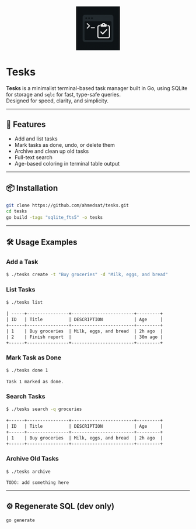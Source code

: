 <p align="center">
  <img src="tesks_logo.png" width="120" alt="Tesks Logo">
</p>

# Tesks

**Tesks** is a minimalist terminal-based task manager built in Go, using SQLite for storage and `sqlc` for fast, type-safe queries.  
Designed for speed, clarity, and simplicity.

---

## 🚀 Features

- Add and list tasks
- Mark tasks as done, undo, or delete them
- Archive and clean up old tasks
- Full-text search
- Age-based coloring in terminal table output

---

## 📦 Installation

```bash
git clone https://github.com/ahmedsat/tesks.git
cd tesks
go build -tags "sqlite_fts5" -o tesks
````

---

## 🛠️ Usage Examples

### Add a Task

```bash
$ ./tesks create -t "Buy groceries" -d "Milk, eggs, and bread"
```

### List Tasks

```bash
$ ./tesks list
```

```
| -----+----------------+------------------------+---------+
| ID   | Title          | DESCRIPTION            | Age     |
+------+----------------+------------------------+---------+
| 1    | Buy groceries  | Milk, eggs, and bread  | 2h ago  |
| 2    | Finish report  |                        | 30m ago |
+------+----------------+------------------------+---------+

```

### Mark Task as Done

```bash
$ ./tesks done 1
```

```
Task 1 marked as done.
```

### Search Tasks

```bash
$ ./tesks search -q groceries
```

```
+------+----------------+------------------------+---------+
| ID   | Title          | DESCRIPTION            | Age     |
+------+----------------+------------------------+---------+
| 1    | Buy groceries  | Milk, eggs, and bread  | 2h ago  |
+------+----------------+------------------------+---------+
```

### Archive Old Tasks

```bash
$ ./tesks archive
```

```
TODO: add something here
```

---

## ⚙️ Regenerate SQL (dev only)

```bash
go generate
```

